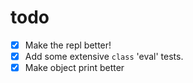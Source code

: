 # todo

- [x] Make the repl better!
- [x] Add some extensive `class` 'eval' tests.
- [x] Make object print better
